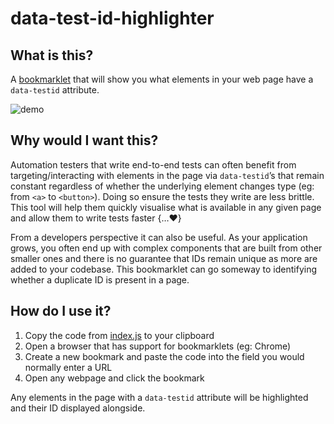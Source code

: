# data-test-id-highlighter

## What is this?

A [bookmarklet](https://en.wikipedia.org/wiki/Bookmarklet) that will show you what elements in your web page have a `data-testid` attribute.

![demo](https://i.imgur.com/TFMio71.gif)

## Why would I want this?

Automation testers that write end-to-end tests can often benefit from targeting/interacting with elements in the page via `data-testid`’s that remain constant regardless of whether the underlying element changes type (eg: from `<a>` to `<button>`). Doing so ensure the tests they write are less brittle. This tool will help them quickly visualise what is available in any given page and allow them to write tests faster {…:heart:}

From a developers perspective it can also be useful. As your application grows, you often end up with complex components that are built from other smaller ones and there is no guarantee that IDs remain unique as more are added to your codebase. This bookmarklet can go someway to identifying whether a duplicate ID is present in a page.

## How do I use it?

1. Copy the code from [index.js](https://github.com/sekhavati/data-testid-inspector/blob/master/index.js) to your clipboard
2. Open a browser that has support for bookmarklets (eg: Chrome)
3. Create a new bookmark and paste the code into the field you would normally enter a URL
4. Open any webpage and click the bookmark

Any elements in the page with a `data-testid` attribute will be highlighted and their ID displayed alongside.
